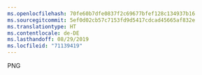 ```yaml
---
ms.openlocfilehash: 70fe60b7dfe0837f2c69677bfef128c134937b16
ms.sourcegitcommit: 5ef0d02cb57c7153fd9d5417cdcad45665af832e
ms.translationtype: HT
ms.contentlocale: de-DE
ms.lasthandoff: 08/29/2019
ms.locfileid: "71139419"
---
```

PNG